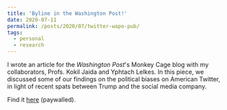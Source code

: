 ```yaml
---
title: 'Byline in the Washington Post!'
date: 2020-07-11
permalink: /posts/2020/07/twitter-wapo-pub/
tags:
  - personal
  - research
---
```


I wrote an article for the *Washington Post*'s Monkey Cage blog with my collaborators, Profs. Kokil Jaida and Yphtach Lelkes. In this piece, we discussed some of our findings on the political biases on American Twitter, in light of recent spats between Trump and the social media company.

Find it [here](https://www.washingtonpost.com/politics/2020/07/09/our-study-found-little-evidence-that-twitter-is-biased-against-conservative-opinion-leaders/) (paywalled).
